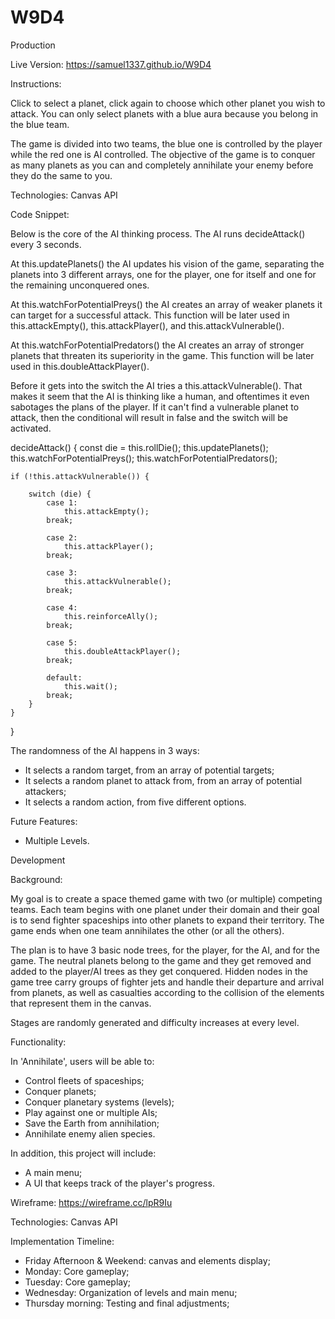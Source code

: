# W9D4

Production

Live Version: https://samuel1337.github.io/W9D4

Instructions:

Click to select a planet, click again to choose which other planet you wish
to attack. You can only select planets with a blue aura because you belong in
the blue team.

The game is divided into two teams, the blue one is controlled by the player
while the red one is AI controlled. The objective of the game is to conquer
as many planets as you can and completely annihilate your enemy before they
do the same to you.

Technologies: Canvas API

Code Snippet:

Below is the core of the AI thinking process.
The AI runs decideAttack() every 3 seconds.

At this.updatePlanets() the AI updates his vision of the game,
separating the planets into 3 different arrays, one for the player,
one for itself and one for the remaining unconquered ones.

At this.watchForPotentialPreys() the AI creates an array of weaker
planets it can target for a successful attack. This function will be
later used in this.attackEmpty(), this.attackPlayer(), and
this.attackVulnerable().

At this.watchForPotentialPredators() the AI creates an array of stronger
planets that threaten its superiority in the game. This function will be
later used in this.doubleAttackPlayer().

Before it gets into the switch the AI tries a this.attackVulnerable().
That makes it seem that the AI is thinking like a human, and oftentimes
it even sabotages the plans of the player. If it can't find a vulnerable
planet to attack, then the conditional will result in false and the switch
will be activated.

decideAttack() {
    const die = this.rollDie();
    this.updatePlanets();
    this.watchForPotentialPreys();
    this.watchForPotentialPredators();
    
    if (!this.attackVulnerable()) {

        switch (die) {
            case 1:
                this.attackEmpty();
            break;
                
            case 2:
                this.attackPlayer();
            break;
        
            case 3:
                this.attackVulnerable();
            break;

            case 4:
                this.reinforceAlly();
            break;

            case 5:
                this.doubleAttackPlayer();
            break;

            default:
                this.wait();
            break;
        }
    } 
}

The randomness of the AI happens in 3 ways:

- It selects a random target, from an array of potential targets;
- It selects a random planet to attack from, from an array of potential attackers;
- It selects a random action, from five different options.

Future Features:

- Multiple Levels.


Development

Background:

My goal is to create a space themed game with two (or multiple) competing teams.
Each team begins with one planet under their domain and their goal is to send
fighter spaceships into other planets to expand their territory. The game ends when
one team annihilates the other (or all the others).

The plan is to have 3 basic node trees, for the player, for the AI, and for the game.
The neutral planets belong to the game and they get removed and added to the player/AI
trees as they get conquered. Hidden nodes in the game tree carry groups of fighter jets
and handle their departure and arrival from planets, as well as casualties according to
the collision of the elements that represent them in the canvas.

Stages are randomly generated and difficulty increases at every level.

Functionality:

In 'Annihilate', users will be able to:

- Control fleets of spaceships;
- Conquer planets;
- Conquer planetary systems (levels);
- Play against one or multiple AIs;
- Save the Earth from annihilation;
- Annihilate enemy alien species.

In addition, this project will include:

- A main menu;
- A UI that keeps track of the player's progress.

Wireframe: https://wireframe.cc/lpR9Iu

Technologies: Canvas API

Implementation Timeline:

- Friday Afternoon & Weekend: canvas and elements display;
- Monday: Core gameplay;
- Tuesday: Core gameplay;
- Wednesday: Organization of levels and main menu;
- Thursday morning: Testing and final adjustments;